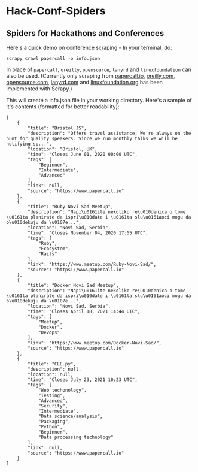 # Hack-Conf-Spiders
## Spiders for Hackathons and Conferences

Here's a quick demo on conference scraping - In your terminal, do:

`scrapy crawl papercall -o info.json`

In place of `papercall`, `oreilly`, `opensource`, `lanyrd` and `linuxfoundation` can also be used.
(Currently only scraping from [papercall.io](http://papercall.io),  [oreilly.com](https://www.oreilly.com/conferences/), [opensource.com](https://opensource.com/resources/conferences-and-events-monthly),
[lanyrd.com](http://lanyrd.com/topics/open-source) and
[linuxfoundation.org](http://events.linuxfoundation.org) has been implemented with Scrapy.)

This will create a info.json file in your working directory. Here's a sample of it's contents (formatted for better readability):
```
[
    {
        "title": "Bristol JS",
        "description": "Offers travel assistance; We're always on the hunt for quality speakers. Since we run monthly talks we will be notifying sp...",
        "location": "Bristol, UK",
        "time": "Closes June 01, 2020 00:00 UTC",
        "tags": [
            "Beginner",
            "Intermediate",
            "Advanced"
        ],
        "link": null,
        "source": "https://www.papercall.io"
    },
    {
        "title": "Ruby Novi Sad Meetup",
        "description": "Napi\u0161ite nekoliko re\u010denica o tome \u0161ta planirate da ispri\u010date i \u0161ta slu\u0161aoci mogu da o\u010dekuju da \u0107e...",
        "location": "Novi Sad, Serbia",
        "time": "Closes November 04, 2020 17:55 UTC",
        "tags": [
            "Ruby",
            "Ecosystem",
            "Rails"
        ],
        "link": "https://www.meetup.com/Ruby-Novi-Sad/",
        "source": "https://www.papercall.io"
    },
    {
        "title": "Docker Novi Sad Meetup",
        "description": "Napi\u0161ite nekoliko re\u010denica o tome \u0161ta planirate da ispri\u010date i \u0161ta slu\u0161aoci mogu da o\u010dekuju da \u0107e...",
        "location": "Novi Sad, Serbia",
        "time": "Closes April 18, 2021 14:44 UTC",
        "tags": [
            "Meetup",
            "Docker",
            "Devops"
        ],
        "link": "https://www.meetup.com/Docker-Novi-Sad/",
        "source": "https://www.papercall.io"
    },
    {
        "title": "CLE.py",
        "description": null,
        "location": null,
        "time": "Closes July 23, 2021 10:23 UTC",
        "tags": [
            "Web techonology",
            "Testing",
            "Advanced",
            "Security",
            "Intermediate",
            "Data science/analysis",
            "Packaging",
            "Python",
            "Beginner",
            "Data processing technology"
        ],
        "link": null,
        "source": "https://www.papercall.io"
    }
]
```
